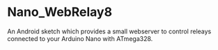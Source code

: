 # Nano_WebRelay8
An Android sketch which provides a small webserver to control releays connected to your Arduino Nano with ATmega328.
